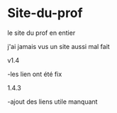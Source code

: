 # Site-du-prof
le site du prof en entier

j'ai jamais vus un site aussi mal fait


v1.4

-les lien ont été fix

1.4.3

-ajout des liens utile manquant 
